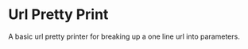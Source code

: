 Url Pretty Print
==============

A basic url pretty printer for breaking up a one line url into parameters.
